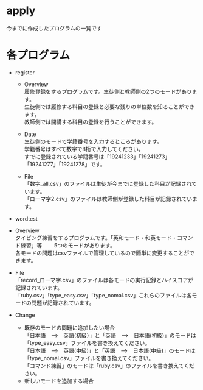 # apply  
 今までに作成したプログラムの一覧です  

# 各プログラム  
 - register  
   - Overview  
     履修登録をするプログラムです。生徒側と教師側の2つのモードがあります。  
     生徒側では履修する科目の登録と必要な残りの単位数を知ることができます。  
     教師側では開講する科目の登録を行うことができます。
     
   - Date  
     生徒側のモードで学籍番号を入力するところがあります。  
     学籍番号はすべて数字で8桁で入力してください。  
     すでに登録されている学籍番号は「19241233」「19241273」「19241277」「19241278」です。  
     
   - File  
     「数字_all.csv」のファイルは生徒が今までに登録した科目が記録されています。  
     「ローマ字2.csv」のファイルは教師側が登録した科目が記録されています。
  
 - wordtest  
  - Overview  
   タイピング練習をするプログラムです。「英和モード・和英モード・コマンド練習」等　　
   5つのモードがあります。  
   各モードの問題はcsvファイルで管理しているので簡単に変更することができます。  
   
  - File  
    「record_ローマ字.csv」のファイルは各モードの実行記録とハイスコアが記録されています。  
    「ruby.csv」「type_easy.csv」「type_nomal.csv」これらのファイルは各モードの問題が記録されています。  
    
  - Change  
    - 既存のモードの問題に追加したい場合  
      「日本語　-->　英語(初級）」と「英語　-->　日本語(初級)」のモードは「type_easy.csv」ファイルを書き換えてください。  
      「日本語　-->　英語(中級)」と「英語　-->　日本語(中級)」のモードは「type_nomal.csv」ファイルを書き換えてください。  
      「コマンド練習」のモードは「ruby.csv」のファイルを書き換えてください。  
    - 新しいモードを追加する場合  
      
